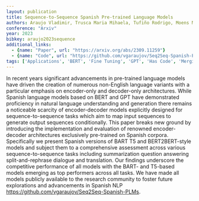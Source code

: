 ```yaml
---
layout: publication
title: Sequence-to-Sequence Spanish Pre-trained Language Models
authors: Araujo Vladimir, Trusca Maria Mihaela, Tufiño Rodrigo, Moens Marie-francine
conference: "Arxiv"
year: 2023
bibkey: araujo2023sequence
additional_links:
  - {name: "Paper", url: "https://arxiv.org/abs/2309.11259"}
  - {name: "Code", url: "https://github.com/vgaraujov/Seq2Seq-Spanish-PLMs"}
tags: ['Applications', 'BERT', 'Fine Tuning', 'GPT', 'Has Code', 'Merging', 'Model Architecture']
---
```

In recent years significant advancements in pre-trained language models have driven the creation of numerous non-English language variants with a particular emphasis on encoder-only and decoder-only architectures. While Spanish language models based on BERT and GPT have demonstrated proficiency in natural language understanding and generation there remains a noticeable scarcity of encoder-decoder models explicitly designed for sequence-to-sequence tasks which aim to map input sequences to generate output sequences conditionally. This paper breaks new ground by introducing the implementation and evaluation of renowned encoder-decoder architectures exclusively pre-trained on Spanish corpora. Specifically we present Spanish versions of BART T5 and BERT2BERT-style models and subject them to a comprehensive assessment across various sequence-to-sequence tasks including summarization question answering split-and-rephrase dialogue and translation. Our findings underscore the competitive performance of all models with the BART- and T5-based models emerging as top performers across all tasks. We have made all models publicly available to the research community to foster future explorations and advancements in Spanish NLP https://github.com/vgaraujov/Seq2Seq-Spanish-PLMs.
